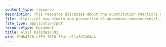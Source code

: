 ```yaml
---
content_type: resource
description: This resource discusses about the substitution reactions of SN2.
file: https://ol-ocw-studio-app-production.s3.amazonaws.com/courses/5-12-organic-chemistry-i-spring-2003/f0db4518af59167076afd11a3d7464d4_09.pdf
file_type: application/pdf
resourcetype: Document
title: Alkyl Halides/SN2
uid: f0db4518-af59-1670-76af-d11a3d7464d4
---
```

